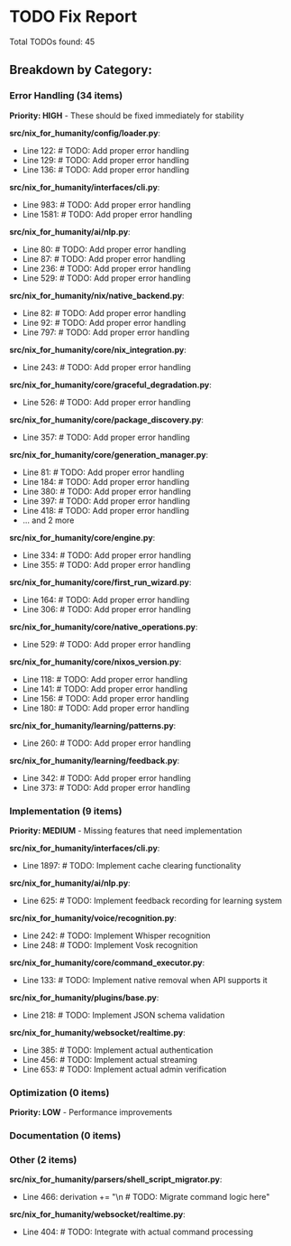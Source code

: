 # TODO Fix Report
Total TODOs found: 45

## Breakdown by Category:

### Error Handling (34 items)
**Priority: HIGH** - These should be fixed immediately for stability

**src/nix_for_humanity/config/loader.py**:
  - Line 122: # TODO: Add proper error handling
  - Line 129: # TODO: Add proper error handling
  - Line 136: # TODO: Add proper error handling

**src/nix_for_humanity/interfaces/cli.py**:
  - Line 983: # TODO: Add proper error handling
  - Line 1581: # TODO: Add proper error handling

**src/nix_for_humanity/ai/nlp.py**:
  - Line 80: # TODO: Add proper error handling
  - Line 87: # TODO: Add proper error handling
  - Line 236: # TODO: Add proper error handling
  - Line 529: # TODO: Add proper error handling

**src/nix_for_humanity/nix/native_backend.py**:
  - Line 82: # TODO: Add proper error handling
  - Line 92: # TODO: Add proper error handling
  - Line 797: # TODO: Add proper error handling

**src/nix_for_humanity/core/nix_integration.py**:
  - Line 243: # TODO: Add proper error handling

**src/nix_for_humanity/core/graceful_degradation.py**:
  - Line 526: # TODO: Add proper error handling

**src/nix_for_humanity/core/package_discovery.py**:
  - Line 357: # TODO: Add proper error handling

**src/nix_for_humanity/core/generation_manager.py**:
  - Line 81: # TODO: Add proper error handling
  - Line 184: # TODO: Add proper error handling
  - Line 380: # TODO: Add proper error handling
  - Line 397: # TODO: Add proper error handling
  - Line 418: # TODO: Add proper error handling
  - ... and 2 more

**src/nix_for_humanity/core/engine.py**:
  - Line 334: # TODO: Add proper error handling
  - Line 355: # TODO: Add proper error handling

**src/nix_for_humanity/core/first_run_wizard.py**:
  - Line 164: # TODO: Add proper error handling
  - Line 306: # TODO: Add proper error handling

**src/nix_for_humanity/core/native_operations.py**:
  - Line 529: # TODO: Add proper error handling

**src/nix_for_humanity/core/nixos_version.py**:
  - Line 118: # TODO: Add proper error handling
  - Line 141: # TODO: Add proper error handling
  - Line 156: # TODO: Add proper error handling
  - Line 180: # TODO: Add proper error handling

**src/nix_for_humanity/learning/patterns.py**:
  - Line 260: # TODO: Add proper error handling

**src/nix_for_humanity/learning/feedback.py**:
  - Line 342: # TODO: Add proper error handling
  - Line 373: # TODO: Add proper error handling

### Implementation (9 items)
**Priority: MEDIUM** - Missing features that need implementation

**src/nix_for_humanity/interfaces/cli.py**:
  - Line 1897: # TODO: Implement cache clearing functionality

**src/nix_for_humanity/ai/nlp.py**:
  - Line 625: # TODO: Implement feedback recording for learning system

**src/nix_for_humanity/voice/recognition.py**:
  - Line 242: # TODO: Implement Whisper recognition
  - Line 248: # TODO: Implement Vosk recognition

**src/nix_for_humanity/core/command_executor.py**:
  - Line 133: # TODO: Implement native removal when API supports it

**src/nix_for_humanity/plugins/base.py**:
  - Line 218: # TODO: Implement JSON schema validation

**src/nix_for_humanity/websocket/realtime.py**:
  - Line 385: # TODO: Implement actual authentication
  - Line 456: # TODO: Implement actual streaming
  - Line 653: # TODO: Implement actual admin verification

### Optimization (0 items)
**Priority: LOW** - Performance improvements

### Documentation (0 items)

### Other (2 items)

**src/nix_for_humanity/parsers/shell_script_migrator.py**:
  - Line 466: derivation += "\n  # TODO: Migrate command logic here"

**src/nix_for_humanity/websocket/realtime.py**:
  - Line 404: # TODO: Integrate with actual command processing
